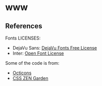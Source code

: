 # www

## References

Fonts LICENSES:

- DejaVu Sans: [DejaVu Fonts Free License](https://dejavu-fonts.github.io/License.html)
- Inter: [Open Font License](https://fonts.google.com/specimen/Inter#license)

Some of the code is from:

- [Octicons](https://github.com/primer/octicons)
- [CSS ZEN Garden](https://github.com/css-zen/garden)
